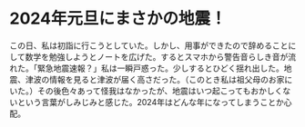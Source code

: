 # 2024年元旦にまさかの地震！

この日、私は初詣に行こうとしていた。しかし、用事ができたので辞めることにして数学を勉強しようとノートを広げた。するとスマホから警告音らしき音が流れた。「緊急地震速報？」私は一瞬戸惑った。少しするとひどく揺れ出した。地震、津波の情報を見ると津波が届く高さだった。（このとき私は祖父母のお家にいた。）その後色々あって怪我はなかったが、地震はいつ起こってもおかしくないという言葉がしみじみと感じた。2024年はどんな年になってしまうことか心配。
